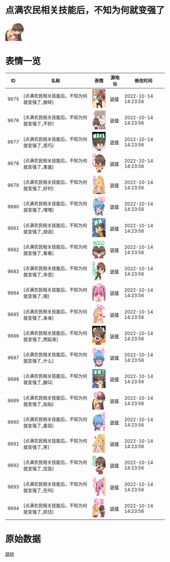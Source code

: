 # 点满农民相关技能后，不知为何就变强了

<img src="./cover.png" height="60" alt="cover" />

# 表情一览

|ID|名称|表情|源地址|修改时间|
|----|----|----|----|----|
|9675|[点满农民相关技能后，不知为何就变强了_搬砖]|<img src="./pic/009675_%5B点满农民相关技能后，不知为何就变强了_搬砖%5D.png" height="60" alt="搬砖"/>|[链接](http://i0.hdslb.com/bfs/emote/99aaf09559d15e53a4aa1b88e8575826ab9a19cf.png)|2022-10-14 14:23:56|
|9676|[点满农民相关技能后，不知为何就变强了_不妙]|<img src="./pic/009676_%5B点满农民相关技能后，不知为何就变强了_不妙%5D.png" height="60" alt="不妙"/>|[链接](http://i0.hdslb.com/bfs/emote/a3396a424057c0b82a02ee1a60a2a9754e26e9a7.png)|2022-10-14 14:23:56|
|9677|[点满农民相关技能后，不知为何就变强了_乖巧]|<img src="./pic/009677_%5B点满农民相关技能后，不知为何就变强了_乖巧%5D.png" height="60" alt="乖巧"/>|[链接](http://i0.hdslb.com/bfs/emote/5a8fa9e7611038c2d82e84ca0ca6717d63473318.png)|2022-10-14 14:23:56|
|9678|[点满农民相关技能后，不知为何就变强了_害羞]|<img src="./pic/009678_%5B点满农民相关技能后，不知为何就变强了_害羞%5D.png" height="60" alt="害羞"/>|[链接](http://i0.hdslb.com/bfs/emote/126fedf3224d7cb37dceef88c6ccc2a9491759e1.png)|2022-10-14 14:23:56|
|9679|[点满农民相关技能后，不知为何就变强了_好的]|<img src="./pic/009679_%5B点满农民相关技能后，不知为何就变强了_好的%5D.png" height="60" alt="好的"/>|[链接](http://i0.hdslb.com/bfs/emote/fc8601b99d1e954d93bd7be5d05313fa66806d4d.png)|2022-10-14 14:23:56|
|9680|[点满农民相关技能后，不知为何就变强了_嘿嘿]|<img src="./pic/009680_%5B点满农民相关技能后，不知为何就变强了_嘿嘿%5D.png" height="60" alt="嘿嘿"/>|[链接](http://i0.hdslb.com/bfs/emote/e05b2ac643dc503e3166c29f1540559e997056f3.png)|2022-10-14 14:23:56|
|9681|[点满农民相关技能后，不知为何就变强了_胡说]|<img src="./pic/009681_%5B点满农民相关技能后，不知为何就变强了_胡说%5D.png" height="60" alt="胡说"/>|[链接](http://i0.hdslb.com/bfs/emote/ed29bd7a157fac479f6579a020988c98849b522e.png)|2022-10-14 14:23:56|
|9682|[点满农民相关技能后，不知为何就变强了_看看]|<img src="./pic/009682_%5B点满农民相关技能后，不知为何就变强了_看看%5D.png" height="60" alt="看看"/>|[链接](http://i0.hdslb.com/bfs/emote/cf85f5dfdcab4fdc5d201a9ca124b1b2dbe6a922.png)|2022-10-14 14:23:56|
|9683|[点满农民相关技能后，不知为何就变强了_命苦]|<img src="./pic/009683_%5B点满农民相关技能后，不知为何就变强了_命苦%5D.png" height="60" alt="命苦"/>|[链接](http://i0.hdslb.com/bfs/emote/cbf8cfc6cc9d59d0df137b3726a7d919dc3c8244.png)|2022-10-14 14:23:56|
|9684|[点满农民相关技能后，不知为何就变强了_哦]|<img src="./pic/009684_%5B点满农民相关技能后，不知为何就变强了_哦%5D.png" height="60" alt="哦"/>|[链接](http://i0.hdslb.com/bfs/emote/7f79ef37582f5320e9e3e7e0bebc2657a62a67e8.png)|2022-10-14 14:23:56|
|9685|[点满农民相关技能后，不知为何就变强了_亲亲]|<img src="./pic/009685_%5B点满农民相关技能后，不知为何就变强了_亲亲%5D.png" height="60" alt="亲亲"/>|[链接](http://i0.hdslb.com/bfs/emote/c8cda2c69e3db26c352d0d23758d17e69b31644a.png)|2022-10-14 14:23:56|
|9686|[点满农民相关技能后，不知为何就变强了_燃起来]|<img src="./pic/009686_%5B点满农民相关技能后，不知为何就变强了_燃起来%5D.png" height="60" alt="燃起来"/>|[链接](http://i0.hdslb.com/bfs/emote/90a7e0b35b5048dc778ac0eff111d793b82cb293.png)|2022-10-14 14:23:56|
|9687|[点满农民相关技能后，不知为何就变强了_什么]|<img src="./pic/009687_%5B点满农民相关技能后，不知为何就变强了_什么%5D.png" height="60" alt="什么"/>|[链接](http://i0.hdslb.com/bfs/emote/b1273e6a419dd0553c337a3a1ca195a4de96d901.png)|2022-10-14 14:23:56|
|9688|[点满农民相关技能后，不知为何就变强了_酸Q]|<img src="./pic/009688_%5B点满农民相关技能后，不知为何就变强了_酸Q%5D.png" height="60" alt="酸Q"/>|[链接](http://i0.hdslb.com/bfs/emote/51cd3fdf06502ca3cc1739952a98441ad76994a5.png)|2022-10-14 14:23:56|
|9689|[点满农民相关技能后，不知为何就变强了_贴贴]|<img src="./pic/009689_%5B点满农民相关技能后，不知为何就变强了_贴贴%5D.png" height="60" alt="贴贴"/>|[链接](http://i0.hdslb.com/bfs/emote/6732f0a679d2c64cc513bc5ea613d29affa9b3a7.png)|2022-10-14 14:23:56|
|9690|[点满农民相关技能后，不知为何就变强了_委屈]|<img src="./pic/009690_%5B点满农民相关技能后，不知为何就变强了_委屈%5D.png" height="60" alt="委屈"/>|[链接](http://i0.hdslb.com/bfs/emote/143e9ac715b18a9bd184769c3733a13e273ed891.png)|2022-10-14 14:23:56|
|9691|[点满农民相关技能后，不知为何就变强了_笑]|<img src="./pic/009691_%5B点满农民相关技能后，不知为何就变强了_笑%5D.png" height="60" alt="笑"/>|[链接](http://i0.hdslb.com/bfs/emote/d01e1ef4bec5b60174d99bf9cbb69ea52070bde1.png)|2022-10-14 14:23:56|
|9692|[点满农民相关技能后，不知为何就变强了_炫饭]|<img src="./pic/009692_%5B点满农民相关技能后，不知为何就变强了_炫饭%5D.png" height="60" alt="炫饭"/>|[链接](http://i0.hdslb.com/bfs/emote/033621ffd3b40ae92f7c61568fc188acdcede863.png)|2022-10-14 14:23:56|
|9693|[点满农民相关技能后，不知为何就变强了_在吗]|<img src="./pic/009693_%5B点满农民相关技能后，不知为何就变强了_在吗%5D.png" height="60" alt="在吗"/>|[链接](http://i0.hdslb.com/bfs/emote/dc7c9f45d7031c2466a85de02481e15a518ab15e.png)|2022-10-14 14:23:56|
|9694|[点满农民相关技能后，不知为何就变强了_抓住]|<img src="./pic/009694_%5B点满农民相关技能后，不知为何就变强了_抓住%5D.png" height="60" alt="抓住"/>|[链接](http://i0.hdslb.com/bfs/emote/ed853f813a1ad2f0886449edc0da41c080758048.png)|2022-10-14 14:23:56|

# 原始数据

[跳转](./raw.json)

